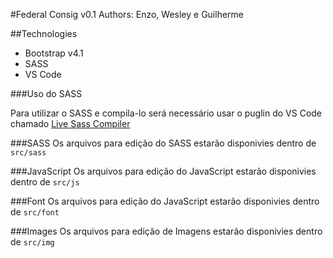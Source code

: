#Federal Consig v0.1
Authors: Enzo, Wesley e Guilherme

##Technologies 
- Bootstrap v4.1
- SASS
- VS Code

###Uso do SASS

Para utilizar o SASS e compila-lo será necessário usar o puglin do VS Code chamado [Live Sass Compiler](https://marketplace.visualstudio.com/items?itemName=ritwickdey.live-sass)

###SASS
Os arquivos para edição do SASS estarão disponivies dentro de `src/sass`

###JavaScript
Os arquivos para edição do JavaScript estarão disponivies dentro de `src/js`

###Font
Os arquivos para edição do JavaScript estarão disponivies dentro de `src/font`

###Images
Os arquivos para edição de Imagens estarão disponivies dentro de `src/img`